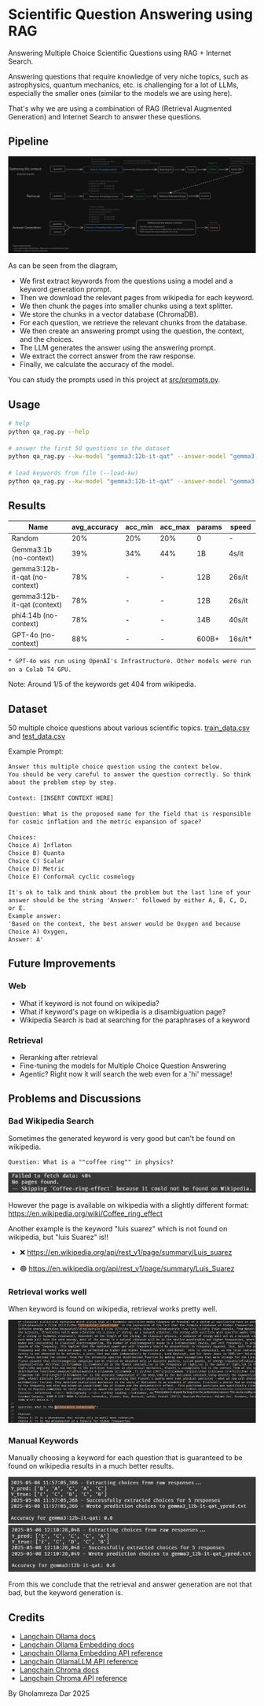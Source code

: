 # Scientific Question Answering using RAG

Answering Multiple Choice Scientific Questions using RAG + Internet Search.

Answering questions that require knowledge of very niche topics, such as astrophysics, quantum mechanics, etc. is challenging for a lot of LLMs, especially the smaller ones (similar to the models we are using here).

That's why we are using a combination of RAG (Retrieval Augmented Generation) and Internet Search to answer these questions.

## Pipeline

![diagram](demos/qa_rag_diagram.png)

As can be seen from the diagram,

- We first extract keywords from the questions using a model and a keyword generation prompt.
- Then we download the relevant pages from wikipedia for each keyword.
- We then chunk the pages into smaller chunks using a text splitter.
- We store the chunks in a vector database (ChromaDB).
- For each question, we retrieve the relevant chunks from the database.
- We then create an answering prompt using the question, the context, and the choices.
- The LLM generates the answer using the answering prompt.
- We extract the correct answer from the raw response.
- Finally, we calculate the accuracy of the model.

You can study the prompts used in this project at [src/prompts.py](src/prompts.py).

## Usage

```bash
# help
python qa_rag.py --help

# answer the first 50 questions in the dataset
python qa_rag.py --kw-model "gemma3:12b-it-qat" --answer-model "gemma3:12b-it-qat" --dataset ./data/train_data.csv --num-samples 50

# load keywords from file (--load-kw)
python qa_rag.py --kw-model "gemma3:12b-it-qat" --answer-model "gemma3:12b-it-qat" --dataset ./data/train_data.csv --num-samples 50 --chunk-size 10000 --load-kw
```

## Results

| Name                           | avg_accuracy | acc_min | acc_max | params | speed   |
| ------------------------------ | ------------ | ------- | ------- | ------ | ------- |
| Random                         | 20%          | 20%     | 20%     | 0      | -       |
| Gemma3:1b (no-context)         | 39%          | 34%     | 44%     | 1B     | 4s/it   |
| gemma3:12b-it-qat (no-context) | 78%          | -       | -       | 12B    | 26s/it  |
| gemma3:12b-it-qat (context)    | 78%          | -       | -       | 12B    | 26s/it  |
| phi4:14b (no-context)          | 78%          | -       | -       | 14B    | 40s/it  |
| GPT-4o (no-context)            | 88%          | -       | -       | 600B+  | 16s/it* |

`* GPT-4o was run using OpenAI's Infrastructure. Other models were run on a Colab T4 GPU.`

Note: Around 1/5 of the keywords get 404 from wikipedia.

## Dataset

50 multiple choice questions about various scientific topics. [train_data.csv](data/train_data.csv) and [test_data.csv](data/test_data.csv)

Example Prompt:

```text
Answer this multiple choice question using the context below.
You should be very careful to answer the question correctly. So think about the problem step by step.

Context: [INSERT CONTEXT HERE]

Question: What is the proposed name for the field that is responsible for cosmic inflation and the metric expansion of space?

Choices:
Choice A) Inflaton
Choice B) Quanta
Choice C) Scalar
Choice D) Metric
Choice E) Conformal cyclic cosmology

It's ok to talk and think about the problem but the last line of your answer should be the string 'Answer:' followed by either A, B, C, D, or E.
Example answer:
'Based on the context, the best answer would be Oxygen and because Choice A) Oxygen,
Answer: A'
```

## Future Improvements

### Web

- What if keyword is not found on wikipedia?
- What if keyword's page on wikipedia is a disambiguation page?
- Wikipedia Search is bad at searching for the paraphrases of a keyword

### Retrieval

- Reranking after retrieval
- Fine-tuning the models for Multiple Choice Question Answering
- Agentic? Right now it will search the web even for a 'hi' message!

## Problems and Discussions  

### Bad Wikipedia Search

Sometimes the generated keyword is very good but can't be found on wikipedia.

```text
Question: What is a ""coffee ring"" in physics?
```

![wikipedia not found](demos/coffee_ring_effect_not_found.jpg)

However the page is available on wikipedia with a slightly different format: https://en.wikipedia.org/wiki/Coffee_ring_effect

Another example is the keyword "luis suarez" which is not found on wikipedia, but "luis Suarez" is!!

- ❌ https://en.wikipedia.org/api/rest_v1/page/summary/Luis_suarez

- 🟢 https://en.wikipedia.org/api/rest_v1/page/summary/Luis_Suarez

### Retrieval works well

When keyword is found on wikipedia, retrieval works pretty well.

![retrieval works](demos/retrieval_works.jpg)

### Manual Keywords

Manually choosing a keyword for each question that is guaranteed to be found on wikipedia results in a much better results.

![automatic bad keywords](demos/bad_automatic_keywords_result.png)
![manual good keywords](demos/manual_keywords_result.png)

From this we conclude that the retrieval and answer generation are not that bad, but the keyword generation is.

## Credits

- [Langchain Ollama docs](https://python.langchain.com/docs/integrations/providers/ollama/)
- [Langchain Ollama Embedding docs](https://python.langchain.com/docs/integrations/text_embedding/ollama/)
- [Langchain Ollama Embedding API reference](https://python.langchain.com/api_reference/ollama/embeddings/langchain_ollama.embeddings.OllamaEmbeddings.html#langchain_ollama.embeddings.OllamaEmbeddings)
- [Langchain OllamaLLM API reference](https://python.langchain.com/api_reference/ollama/llms/langchain_ollama.llms.OllamaLLM.html#langchain_ollama.llms.OllamaLLM)
- [Langchain Chroma docs](https://python.langchain.com/docs/integrations/vectorstores/chroma/)
- [Langchain Chroma API reference](https://python.langchain.com/api_reference/chroma/vectorstores/langchain_chroma.vectorstores.Chroma.html)

By Gholamreza Dar 2025
